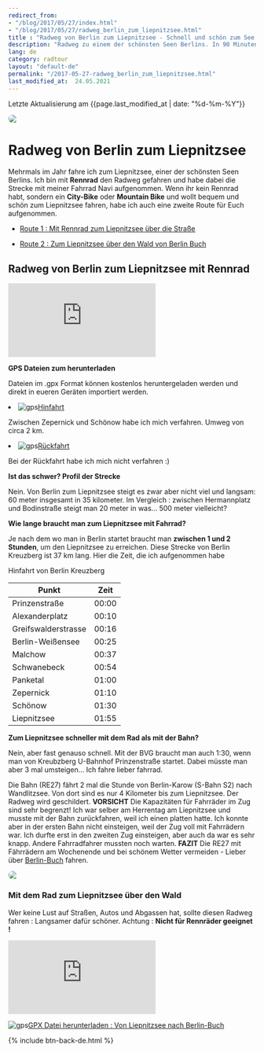 ```yaml
---
redirect_from: 
- "/blog/2017/05/27/index.html"
- "/blog/2017/05/27/radweg_berlin_zum_liepnitzsee.html"
title : "Radweg von Berlin zum Liepnitzsee - Schnell und schön zum See fahren."
description: "Radweg zu einem der schönsten Seen Berlins. In 90 Minuten durch Berlin und Brandenburg: jetzt kostenlos GPX Dateien herunterladen."
lang: de
category: radtour
layout: "default-de"
permalink: "/2017-05-27-radweg_berlin_zum_liepnitzsee.html"
last_modified_at:  24.05.2021
---
```


<div class = "container blog">

<p>Letzte Aktualisierung am {{page.last_modified_at | date: "%d-%m-%Y"}}</p>

<img class="img-responsive" src="/Images/liepnitzsee.jpg" style="border-radius: 8px;display:block; margin:auto;">
  
<div id="spacer">
</div>

<h1>Radweg von Berlin zum Liepnitzsee</h1>

<p>Mehrmals im Jahr fahre ich zum Liepnitzsee, einer der schönsten Seen Berlins. Ich bin mit <strong>Rennrad</strong>
den Radweg gefahren und habe dabei die Strecke mit meiner Fahrrad Navi aufgenommen.
Wenn ihr kein Rennrad habt, sondern ein <strong>City-Bike</strong> oder <strong>Mountain Bike</strong> und wollt 
bequem und schön zum Liepnitzsee fahren, habe ich auch eine zweite Route für Euch aufgenommen.</p>

<ul>
<li id="plan"><p><a href="#rennrad">Route 1 : Mit Rennrad zum Liepnitzsee über die Straße</a></p></li>
<li id="plan"><p><a href="#streckebis">Route 2 : Zum Liepnitzsee über den Wald von Berlin Buch</a></p></li>
</ul>

<h2 id="rennrad">Radweg von Berlin zum Liepnitzsee mit Rennrad</h2>

<div id="spacer"></div>

<div class="row">
            <div class="resp-container col-12">
                    <iframe class="resp-iframe" src="https://www.komoot.de/tour/17207986/embed" frameborder="0" allow="accelerometer; autoplay; encrypted-media; gyroscope; picture-in-picture" allowfullscreen></iframe>
                </div>
        </div>

<p><strong>GPS Dateien zum herunterladen</strong></p>

<p>Dateien im .gpx Format können kostenlos heruntergeladen werden und direkt in eueren Geräten importiert werden.</p>
          <div class="row">
            <div class="col-lg-6">
             <li><img src="/Images/gps.png" alt="gps" id="thxlistshawo"><a href="https://github.com/batardo/batardo.github.io/blob/master/carte/hinfahrt.gpx" download="">Hinfahrt</a></li>
                <p>Zwischen Zepernick und Schönow habe ich mich verfahren. Umweg von circa 2 km.</p>
              </div>
              <div class="col-lg-6">
                <li><img src="/Images/gps.png" alt="gps" id="thxlistshawo"><a href="https://github.com/batardo/batardo.github.io/blob/master/carte/rueckfahrt.gpx" download="">Rückfahrt</a></li>
                    <p>Bei der Rückfahrt habe ich mich nicht verfahren :)</p>
                   </div>
        </div>


<p><strong>Ist das schwer? Profil der Strecke</strong></p>
<p>Nein. Von Berlin zum Liepnitzsee steigt es zwar aber nicht viel und langsam: 60 meter insgesamt in 35 kilometer. Im Vergleich : zwischen Hermannplatz und Bodinstraße steigt man 20 meter in was... 500 meter vielleicht?</p>


<p><strong>Wie lange braucht man zum Liepnitzsee mit Fahrrad?</strong></p>
<p>Je nach dem wo man in Berlin startet braucht man <strong>zwischen 1 und 2 Stunden</strong>, 
um den Liepnitzsee zu erreichen. Diese Strecke von Berlin Kreuzberg ist 37 km lang.
Hier die Zeit, die ich aufgenommen habe</p>

<p>Hinfahrt von Berlin Kreuzberg</p>
<table class="table" align="center">
  <thead>
      <tr>
        <th>Punkt</th>
        <th>Zeit</th>
        </tr>
      </thead>
      <tbody>
      <tr>
        <td>Prinzenstraße</td>
        <td>00:00</td>
      </tr>
       <tr>
        <td>Alexanderplatz</td>
        <td>00:10</td>
      </tr>
        <tr>
        <td>Greifswalderstrasse</td>
        <td>00:16</td>
      </tr>
       <tr>
        <td>Berlin-Weißensee</td>
        <td>00:25</td>
      </tr>
        <tr>
        <td>Malchow</td>
        <td>00:37</td>
      </tr>
          <tr>
        <td>Schwanebeck</td>
        <td>00:54</td>
      </tr>
          <tr>
        <td>Panketal</td>
        <td>01:00</td>
      </tr>
          <tr>
        <td>Zepernick</td>
        <td>01:10</td>
      </tr>
          <tr>
        <td>Schönow</td>
        <td>01:30</td>
      </tr>
          <tr>
        <td>Liepnitzsee</td>
        <td>01:55</td>
      </tr>
      </tbody>
    </table>
 

<p><strong>Zum Liepnitzsee schneller mit dem Rad als mit der Bahn?</strong></p>
  <p>Nein, aber fast genauso schnell. Mit der BVG braucht man auch 1:30, wenn man von Kreubzberg U-Bahnhof Prinzenstraße startet. Dabei müsste man aber 3 mal umsteigen... Ich fahre lieber fahrrad.</p>
  <p>Die Bahn (RE27) fährt 2 mal die Stunde von Berlin-Karow (S-Bahn S2) nach Wandlitzsee. Von dort sind es nur 4 Kilometer bis zum Liepnitzsee. Der Radweg wird geschildert.
  <strong>VORSICHT</strong> Die Kapazitäten für Fahrräder im Zug sind sehr begrenzt! Ich war selber am Herrentag am Liepnitzsee und musste mit der Bahn zurückfahren, weil ich einen platten hatte. Ich konnte aber in der ersten Bahn nicht einsteigen, weil der Zug voll mit Fahrrädern war. Ich durfte erst in den zweiten Zug einsteigen, aber auch da war es sehr knapp. Andere Fahrradfahrer mussten noch warten.
  <strong>FAZIT</strong> Die RE27 mit Fährrädern am Wochenende und bei schönem Wetter vermeiden - Lieber über <a href="#streckebis">Berlin-Buch</a> fahren. </p>
  <img src="/Images/bvg.png" style="border-radius: 8px;display:block; margin:auto;">
  
<div id="spacer"></div> 

<h3 id="streckebis">Mit dem Rad zum Liepnitzsee über den Wald</h3>

<p>Wer keine Lust auf Straßen, Autos und Abgassen hat, sollte diesen Radweg fahren : Langsamer dafür schöner. 
Achtung : <strong>Nicht für Rennräder geeignet !</strong></p> 

<div class="row">
 <div class="resp-container col-sm-12">
    <iframe class="resp-iframe" src="https://www.komoot.com/tour/18926180/embed" frameborder="0" allow="accelerometer; autoplay; encrypted-media; gyroscope; picture-in-picture" allowfullscreen></iframe>
 </div>
</div>

<p><img src="/Images/gps.png" alt="gps" id="thxlistshawo"><a href="/carte/alternativ.gpx" download="">GPX Datei herunterladen : Von Liepnitzsee nach Berlin-Buch</a></p>

{% include btn-back-de.html %}

</div>

